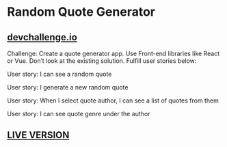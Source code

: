 # Random Quote Generator

## [devchallenge.io](https://devchallenges.io/challenges/8Y3J4ucAMQpSnYTwwWW8)

Challenge: Create a quote generator app. Use Front-end libraries like React or Vue. Don’t look at the existing solution. Fulfill user stories below:

User story: I can see a random quote

User story: I generate a new random quote

User story: When I select quote author, I can see a list of quotes from them

User story: I can see quote genre under the author

## [LIVE VERSION](https://random-quote-devchallenge.surge.sh/)

